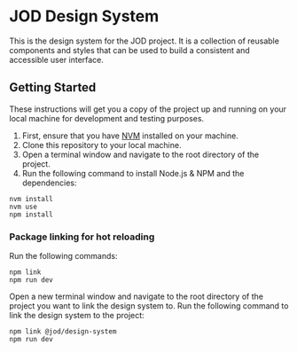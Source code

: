 # JOD Design System

This is the design system for the JOD project. It is a collection of reusable components and styles that can be used to build a consistent and accessible user interface.

## Getting Started

These instructions will get you a copy of the project up and running on your local machine for development and testing purposes.

1. First, ensure that you have [NVM](https://github.com/nvm-sh/nvm) installed on your machine.
2. Clone this repository to your local machine.
3. Open a terminal window and navigate to the root directory of the project.
4. Run the following command to install Node.js & NPM and the dependencies:

```shell
nvm install
nvm use
npm install
```

### Package linking for hot reloading

Run the following commands:

```shell
npm link
npm run dev
```

Open a new terminal window and navigate to the root directory of the project you want to link the design system to. Run the following command to link the design system to the project:

```shell
npm link @jod/design-system
npm run dev
```
